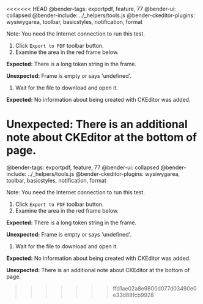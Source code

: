 <<<<<<< HEAD
@bender-tags: exportpdf, feature, 77
@bender-ui: collapsed
@bender-include: ../_helpers/tools.js
@bender-ckeditor-plugins: wysiwygarea, toolbar, basicstyles, notification, format

Note: You need the Internet connection to run this test.

1. Click `Export to PDF` toolbar button.
1. Examine the area in the red frame below.

  **Expected:** There is a long token string in the frame.

  **Unexpected:** Frame is empty or says 'undefined'.

1. Wait for the file to download and open it.

  **Expected:** No information about being created with CKEditor was added.

  **Unexpected:** There is an additional note about CKEditor at the bottom of page.
=======
@bender-tags: exportpdf, feature, 77
@bender-ui: collapsed
@bender-include: ../_helpers/tools.js
@bender-ckeditor-plugins: wysiwygarea, toolbar, basicstyles, notification, format

Note: You need the Internet connection to run this test.

1. Click `Export to PDF` toolbar button.
1. Examine the area in the red frame below.

  **Expected:** There is a long token string in the frame.

  **Unexpected:** Frame is empty or says 'undefined'.

1. Wait for the file to download and open it.

  **Expected:** No information about being created with CKEditor was added.

  **Unexpected:** There is an additional note about CKEditor at the bottom of page.
>>>>>>> ffd1ae02a8e9800d077d03490e0e33d88fcb9928
